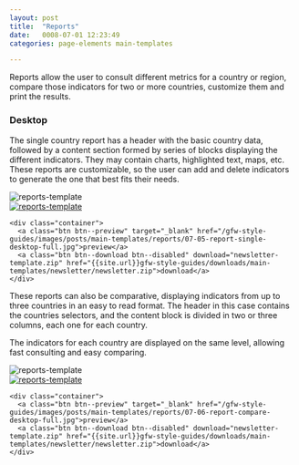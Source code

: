 ```yaml
---
layout: post
title:  "Reports"
date:   0008-07-01 12:23:49
categories: page-elements main-templates

---
```

Reports allow the user to consult different metrics for a country or region, compare those indicators for two or more countries, customize them and print the results.

### Desktop

The single country report has a header with the basic country data, followed by a content section formed by series of blocks displaying the different indicators. They may contain charts, highlighted text, maps, etc. These reports are customizable, so the user can add and delete indicators to generate the one that best fits their needs.

<div class="gallery">

  <div class="image-container">
    <img src="/gfw-style-guides/images/posts/main-templates/reports/07-01-report-single-desktop.png" alt="reports-template">
  </div>

  <div class="image-container">
    <a target="_blank" href="/gfw-style-guides/images/posts/main-templates/reports/07-05-report-single-desktop-full.jpg">
      <img src="/gfw-style-guides/images/posts/main-templates/reports/07-02-report-single-desktop.png" alt="reports-template">
    </a>

    <div class="container">
      <a class="btn btn--preview" target="_blank" href="/gfw-style-guides/images/posts/main-templates/reports/07-05-report-single-desktop-full.jpg">preview</a>
      <a class="btn btn--download btn--disabled" download="newsletter-template.zip" href="{{site.url}}gfw-style-guides/downloads/main-templates/newsletter/newsletter.zip">download</a>
    </div>
  </div>

</div>

These reports can also be comparative, displaying indicators from up to three countries in an easy to read format. The header in this case contains the countries selectors, and the content block is divided in two or three columns, each one for each country.

The indicators for each country are displayed on the same level, allowing fast consulting and easy comparing.

<div class="gallery">
  <div class="image-container">
    <img src="/gfw-style-guides/images/posts/main-templates/reports/07-03-report-compare-desktop.png" alt="reports-template">
  </div>
  <div class="image-container">
    <a target="_blank" href="/gfw-style-guides/images/posts/main-templates/reports/07-06-report-compare-desktop-full.jpg">
      <img src="/gfw-style-guides/images/posts/main-templates/reports/07-04-report-compare-desktop.png" alt="reports-template">
    </a>

    <div class="container">
      <a class="btn btn--preview" target="_blank" href="/gfw-style-guides/images/posts/main-templates/reports/07-06-report-compare-desktop-full.jpg">preview</a>
      <a class="btn btn--download btn--disabled" download="newsletter-template.zip" href="{{site.url}}gfw-style-guides/downloads/main-templates/newsletter/newsletter.zip">download</a>
    </div>
  </div>


</div>
